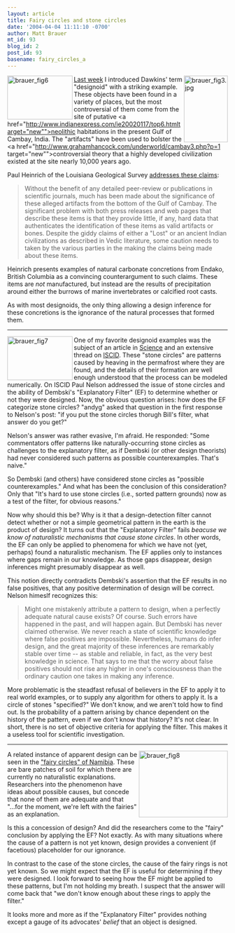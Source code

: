 ```yaml
---
layout: article
title: Fairy circles and stone circles
date: '2004-04-04 11:11:10 -0700'
author: Matt Brauer
mt_id: 93
blog_id: 2
post_id: 93
basename: fairy_circles_a
---
```

<img alt="brauer_fig3.jpg" src="http://www.pandasthumb.org/pt-archives/files/brauer_fig3-thumb.jpg" width="100" height="152" border="0"  align="right"/></a><a href="http://www.pandasthumb.org/files/brauer_fig6.jpg" onclick="window.open('http://www.pandasthumb.org/files/brauer_fig6.jpg','popup','width=500,height=334,scrollbars=yes,resizable=yes,toolbar=no,directories=no,location=no,menubar=no,status=yes,left=0,top=0');return false"><img src="http://www.pandasthumb.org/files/brauer_fig6-tm.jpg" height="100" width="149" align="left" alt="brauer_fig6" /></a><a href="http://www.pandasthumb.org/pt-archives/files/brauer_fig3.jpg"><a href="http://www.pandasthumb.org/pt-archives/000035.html">Last week</a> I introduced Dawkins' term "designoid" with a striking example. These objects have been found in a variety of places, but the most controversial of them come from the site of putative <a href="http://www.indianexpress.com/ie20020117/top6.htmltarget="new"">neolithic habitations in the present Gulf of Cambay, India.</a> The "artifacts" have been used to bolster the <a href="http://www.grahamhancock.com/underworld/cambay3.php?p=1 target="new"">controversial theory</a> that a highly developed civilization existed at the site nearly 10,000 years ago.

<!--more-->

Paul Heinrich of the Louisiana Geological Survey <a href="http://www.intersurf.com/~chalcedony/geofact.shtml" target="new">addresses these claims</a>: <blockquote>Without the benefit of any detailed peer-review or publications in scientific journals, much has been made about the significance of these alleged artifacts from the bottom of the Gulf of Cambay. The significant problem with both press releases and web pages that describe these items is that they provide little, if any, hard data that authenticates the identification of these items as valid artifacts or bones. Despite the giddy claims of either a "Lost" or an ancient Indian civilizations as described in Vedic literature, some caution needs to taken by the various parties in the making the claims being made about these items.</blockquote>

Heinrich presents examples of natural carbonate concretions from Endako, British Columbia as a convincing counterargument to such claims. These items are <i>not</i> manufactured, but instead are the results of precipitation around either the burrows of marine invertebrates or calcified root casts.

As with most designoids, the only thing allowing a design inference for these concretions is the ignorance of the natural processes that formed them.
<hr>
<a href="http://www.pandasthumb.org/files/brauer_fig7.jpg" onclick="window.open('http://www.pandasthumb.org/files/brauer_fig7.jpg','popup','width=846,height=564,scrollbars=yes,resizable=yes,toolbar=no,directories=no,location=no,menubar=no,status=yes,left=0,top=0');return false"> <img src="http://www.pandasthumb.org/files/brauer_fig7-tm.gif" height="100" width="149" align="left" alt="brauer_fig7" /></a>One of my favorite designoid examples was the subject of an article in <a href="http://www.sciencemag.org/cgi/content/full/299/5605/380?maxtoshow=&HITS=10&hits=10&RESULTFORMAT=&searchid=1081098580554_3244&stored_search=&FIRSTINDEX=0&volume=299&firstpage=380&fdate=10/1/1995&tdate=4/30/2004" target="new"><u>Science</u></a>  and an extensive thread on <a href="http://www.iscid.org/ubbcgi/ultimatebb.cgi?ubb=get_topic;f=6;t=000285" target="new">ISCID</a>. These "stone circles" are patterns caused by heaving in the permafrost where they are found, and the details of their formation are well enough understood that the process can be modeled numerically. On ISCID Paul Nelson addressed the issue of stone circles and the ability of Dembski's "Explanatory Filter" (EF) to determine whether or not they were designed. Now, the obvious question arises: how does the EF categorize stone circles? "andyg" asked that question in the first response to Nelson's post: "if you put the stone circles thorugh Bill's filter, what answer do you get?"

Nelson's answer was rather evasive, I'm afraid. He responded: "Some commentators offer patterns like naturally-occurring stone circles as challenges to the explanatory filter, as if Dembski (or other design theorists) had never considered such patterns as possible counterexamples. That's naive."

So Dembski (and others) have considered stone circles as "possible counterexamples." And what has been the conclusion of this consideration? Only that "It's hard to use stone circles (i.e., sorted pattern grounds) now as a test of the filter, for obvious reasons."

Now why should this be? Why is it that a design-detection filter cannot detect whether or not a simple geometrical pattern in the earth is the product of design? It turns out that the "Explanatory Filter" fails <i>beacuse we know of naturalistic mechanisms that cause stone circles</i>. In other words, the EF can only be applied to phenomena for which we have not (yet, perhaps) found a naturalistic mechanism. The EF applies only to instances where gaps remain in our knowledge. As those gaps disappear, design inferences might presumably disappear as well.

This notion directly contradicts Dembski's assertion that the EF results in no false positives, that any positive determination of design will be correct. Nelson himeslf recognizes this:
<blockquote>Might one mistakenly attribute a pattern to design, when a perfectly adequate natural cause exists? Of course. Such errors have happened in the past, and will happen again. But Dembski has never claimed otherwise. We never reach a state of scientific knowledge where false positives are impossible. Nevertheless, humans do infer design, and the great majority of these inferences are remarkably stable over time -- as stable and reliable, in fact, as the very best knowledge in science. That says to me that the worry about false positives should not rise any higher in one's consciousness than the ordinary caution one takes in making any inference.
</blockquote>

More problematic is the steadfast refusal of believers in the EF to apply it to real world examples, or to supply any algorithm for others to apply it. Is a circle of stones "specified?" We don't know, and we aren't told how to find out. Is the probability of a pattern arising by chance dependent on the history of the pattern, even if we don't know that history? It's not clear. In short, there is no set of objective criteria for applying the filter. This makes it a useless tool for scientific investigation.
<hr>
<img src="http://www.pandasthumb.org/files/brauer_fig8.jpg" height="152" width="203" align="right" alt="brauer_fig8" />A related instance of apparent design can be seen in the <a href="http://news.bbc.co.uk/2/hi/africa/3587431.stm" target="new">"fairy circles" of Namibia</a>.  These are bare patches of soil for which there are currently no naturalistic explanations. Researchers into the phenomenon have ideas about possible causes, but concede that none of  them are adequate and that "...for the moment, we're left with the fairies" as an explanation.

Is this a concession of design? And did the researchers come to the "fairy" conclusion by applying the EF? Not exactly. As with many situations where the cause of a pattern is not yet known, design provides a convenient (if facetious) placeholder for our ignorance.

In contrast to the case of the stone circles, the cause of the fairy rings is not yet known. So we might expect that the EF is useful for determining if they were designed. I look forward to seeing how the EF might be applied to these patterns, but I'm not holding my breath. I suspect that the answer will come back that "we don't know enough about these rings to apply the filter."

It looks more and more as if the "Explanatory Filter" provides nothing except a gauge of its advocates' <i>belief</i> that an object is designed.

